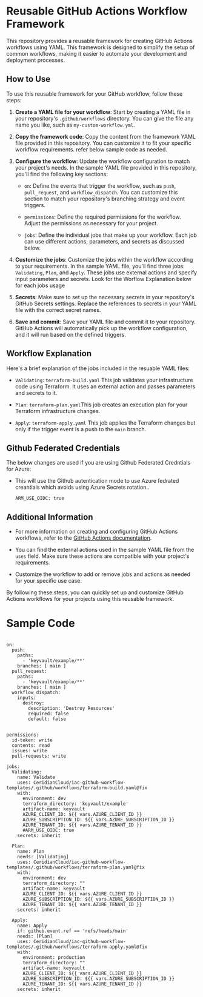 # Reusable GitHub Actions Workflow Framework

This repository provides a reusable framework for creating GitHub Actions workflows using YAML. This framework is designed to simplify the setup of common workflows, making it easier to automate your development and deployment processes.

## How to Use

To use this reusable framework for your GitHub workflow, follow these steps:

1. **Create a YAML file for your workflow**: Start by creating a YAML file in your repository's `.github/workflows` directory. You can give the file any name you like, such as `my-custom-workflow.yml`.

2. **Copy the framework code**: Copy the content from the framework YAML file provided in this repository. You can customize it to fit your specific workflow requirements. refer below sample code as needed.

3. **Configure the workflow**: Update the workflow configuration to match your project's needs. In the sample YAML file provided in this repository, you'll find the following key sections:

   - `on`: Define the events that trigger the workflow, such as `push`, `pull_request`, and `workflow_dispatch`. You can customize this section to match your repository's branching strategy and event triggers.

   - `permissions`: Define the required permissions for the workflow. Adjust the permissions as necessary for your project.

   - `jobs`: Define the individual jobs that make up your workflow. Each job can use different actions, parameters, and secrets as discussed below.

4. **Customize the jobs**: Customize the jobs within the workflow according to your requirements. In the sample YAML file, you'll find three jobs: `Validating`, `Plan`, and `Apply`. These jobs use external actions and specify input parameters and secrets. Look for the Worflow Explanation below for each jobs usage 

5. **Secrets**: Make sure to set up the necessary secrets in your repository's GitHub Secrets settings. Replace the references to secrets in your YAML file with the correct secret names.

6. **Save and commit**: Save your YAML file and commit it to your repository. GitHub Actions will automatically pick up the workflow configuration, and it will run based on the defined triggers.

## Workflow Explanation

Here's a brief explanation of the jobs included in the resuable YAML files:

- `Validating`: `terraform-build.yaml` This job validates your infrastructure code using Terraform. It uses an external action and passes parameters and secrets to it.

- `Plan`: `terraform-plan.yaml`This job creates an execution plan for your Terraform infrastructure changes.

- `Apply`: `terraform-apply.yaml` This job applies the Terraform changes but only if the trigger event is a push to the `main` branch.

## Github Federated Credentials
The below changes are used if you are using Github Federated Credntials for Azure:

- This will use the Github autentication mode to use Azure fedrated creantials which avoids using Azure Secrets rotation..
  ```
  ARM_USE_OIDC: true
  ```

## Additional Information

- For more information on creating and configuring GitHub Actions workflows, refer to the [GitHub Actions documentation](https://docs.github.com/en/actions).

- You can find the external actions used in the sample YAML file from the `uses` field. Make sure these actions are compatible with your project's requirements.

- Customize the workflow to add or remove jobs and actions as needed for your specific use case.

By following these steps, you can quickly set up and customize GitHub Actions workflows for your projects using this reusable framework.


# Sample Code

```
 
on: 
  push:
    paths:
      - 'keyvault/example/**' 
    branches: [ main ]
  pull_request:
    paths:
      - 'keyvault/example/**'
    branches: [ main ]
  workflow_dispatch:
    inputs:
      destroy:
        description: 'Destroy Resources'
        required: false
        default: false
    
  
permissions:
  id-token: write
  contents: read
  issues: write
  pull-requests: write
  
jobs:
  Validating:
    name: Validate
    uses: CeridianCloud/iac-github-workflow-templates/.github/workflows/terraform-build.yaml@fix
    with:
      environment: dev
      terraform_directory: 'keyvault/example'
      artifact-name: keyvault
      AZURE_CLIENT_ID: ${{ vars.AZURE_CLIENT_ID }}
      AZURE_SUBSCRIPTION_ID: ${{ vars.AZURE_SUBSCRIPTION_ID }}
      AZURE_TENANT_ID: ${{ vars.AZURE_TENANT_ID }}
      #ARM_USE_OIDC: true
    secrets: inherit
      
  Plan:
    name: Plan
    needs: [Validating]
    uses: CeridianCloud/iac-github-workflow-templates/.github/workflows/terraform-plan.yaml@fix
    with:
      environment: dev
      terraform_directory: ""
      artifact-name: keyvault
      AZURE_CLIENT_ID: ${{ vars.AZURE_CLIENT_ID }}
      AZURE_SUBSCRIPTION_ID: ${{ vars.AZURE_SUBSCRIPTION_ID }}
      AZURE_TENANT_ID: ${{ vars.AZURE_TENANT_ID }}
    secrets: inherit

  Apply:
    name: Apply
    if: github.event.ref == 'refs/heads/main'
    needs: [Plan]
    uses: CeridianCloud/iac-github-workflow-templates/.github/workflows/terraform-apply.yaml@fix
    with:
      environment: production
      terraform_directory: ""
      artifact-name: keyvault
      AZURE_CLIENT_ID: ${{ vars.AZURE_CLIENT_ID }}
      AZURE_SUBSCRIPTION_ID: ${{ vars.AZURE_SUBSCRIPTION_ID }}
      AZURE_TENANT_ID: ${{ vars.AZURE_TENANT_ID }}
    secrets: inherit

```
